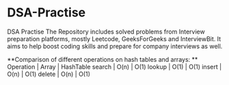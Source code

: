 # DSA-Practise
DSA Practise
The Repository includes solved problems from Interview preparation platforms, mostly Leetcode, GeeksForGeeks and InterviewBit.
It aims to help boost coding skills and prepare for company interviews as well.

**Comparison of different operations on hash tables and arrays:
**
Operation | Array | HashTable
search    | O(n)  | O(1)
lookup    | O(1)  | O(1)
insert    | O(n)  | O(1)
delete    | O(n)  | O(1)


